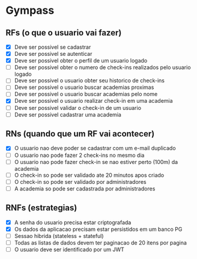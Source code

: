 # Gympass

## RFs (o que o usuario vai fazer)

- [X] Deve ser possivel se cadastrar
- [X] Deve ser possivel se autenticar
- [X] Deve ser possivel obter o perfil de um usuario logado
- [ ] Deve ser possivel obter o numero de check-ins realizados pelo usuario logado
- [ ] Deve ser possivel o usuario obter seu historico de check-ins
- [ ] Deve ser possivel o usuario buscar academias proximas
- [ ] Deve ser possivel o usuario buscar academias pelo nome
- [X] Deve ser possivel o usuario realizar check-in em uma academia
- [ ] Deve ser possivel validar o check-in de um usuario
- [ ] Deve ser possivel cadastrar uma academia

## RNs (quando que um RF vai acontecer)

- [X] O usuario nao deve poder se cadastrar com um e-mail duplicado
- [ ] O usuario nao pode fazer 2 check-ins no mesmo dia
- [ ] O usuario nao pode fazer check-in se nao estiver perto (100m) da academia
- [ ] O check-in so pode ser validado ate 20 minutos apos criado
- [ ] O check-in so pode ser validado por administradores
- [ ] A academia so pode ser cadastrada por administradores

## RNFs (estrategias)

- [X] A senha do usuario precisa estar criptografada
- [X] Os dados da aplicacao precisam estar persistidos em um banco PG
- [ ] Sessao hibrida (stateless + stateful)
- [ ] Todas as listas de dados devem ter paginacao de 20 itens por pagina
- [ ] O usuario deve ser identificado por um JWT